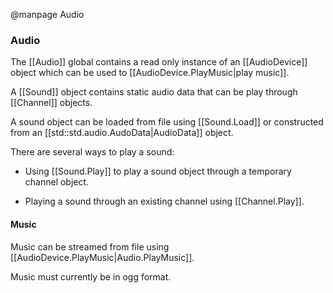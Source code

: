 
@manpage Audio

### Audio

The [[Audio]] global contains a read only instance of an [[AudioDevice]] object which can be used to [[AudioDevice.PlayMusic|play music]].

A [[Sound]] object contains static audio data that can be play through [[Channel]] objects.

A sound object can be loaded from file using [[Sound.Load]] or constructed from an [[std::std.audio.AudoData|AudioData]] object.

There are several ways to play a sound:

* Using [[Sound.Play]] to play a sound object through a temporary channel object.

* Playing a sound through an existing channel using [[Channel.Play]].


#### Music

Music can be streamed from file using [[AudioDevice.PlayMusic|Audio.PlayMusic]].

Music must currently be in ogg format.






